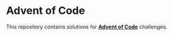 # Advent of Code

This repository contains solutions for **[Advent of Code](https://adventofcode.com/)** challenges.
